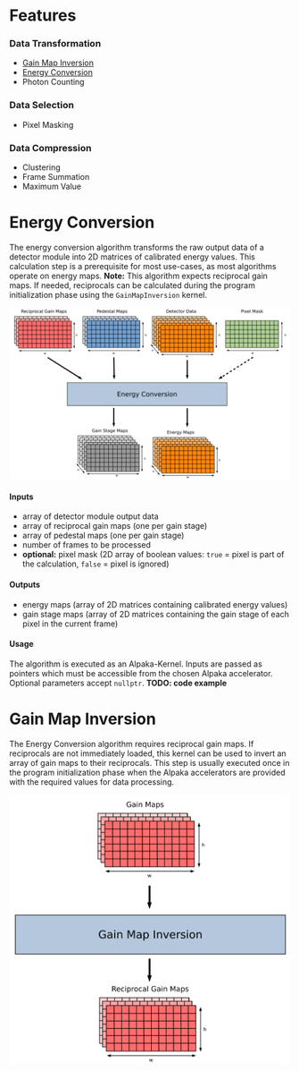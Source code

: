 # Features

### Data Transformation
- [Gain Map Inversion](#Gain-Map-Inversion)
- [Energy Conversion](#Energy-Conversion)
- Photon Counting

### Data Selection
- Pixel Masking

### Data Compression
- Clustering
- Frame Summation
- Maximum Value

# Energy Conversion
The energy conversion algorithm transforms the raw output data of a detector module into 2D matrices of calibrated energy values. This calculation step is a prerequisite for most use-cases, as most algorithms operate on energy maps. **Note:** This algorithm expects reciprocal gain maps. If needed, reciprocals can be calculated during the program initialization phase using the `GainMapInversion` kernel.

<p align="center">
  <img alt="Figure: Energy Conversion" src="img/energy_conversion.svg" />
</p>

#### Inputs
- array of detector module output data
- array of reciprocal gain maps (one per gain stage)
- array of pedestal maps (one per gain stage)
- number of frames to be processed
- **optional:** pixel mask (2D array of boolean values: `true` = pixel is part of the calculation, `false` = pixel is ignored)

#### Outputs
- energy maps (array of 2D matrices containing calibrated energy values)
- gain stage maps (array of 2D matrices containing the gain stage of each pixel in the current frame)

#### Usage
The algorithm is executed as an Alpaka-Kernel. Inputs are passed as pointers which must be accessible from the chosen Alpaka accelerator. Optional parameters accept `nullptr`. **TODO: code example**

# Gain Map Inversion
The Energy Conversion algorithm requires reciprocal gain maps. If reciprocals are not immediately loaded, this kernel can be used to invert an array of gain maps to their reciprocals. This step is usually executed once in the program initialization phase when the Alpaka accelerators are provided with the required values for data processing.

<p align="center">
  <img alt="Figure: Gain Map Inversion" src="img/gain_map_inversion.svg" />
</p>
